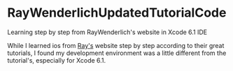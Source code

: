 RayWenderlichUpdatedTutorialCode
================================

Learning step by step from RayWenderlich's website in Xcode 6.1 IDE

  While I learned ios from [Ray's](http://www.raywenderlich.com/tutorials) website step by step according to their great tutorials, I found my development environment was a little different from the tutorial's, especially for Xcode 6.1.
